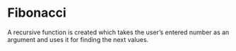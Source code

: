 # Fibonacci

A recursive function is created which takes the user’s entered number as an argument and uses it for finding the next values.
